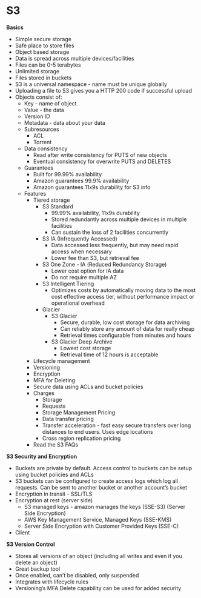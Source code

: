 # S3
**Basics**
- Simple secure storage
- Safe place to store files
- Object based storage
- Data is spread across multiple devices/facilities
- Files can be 0-5 terabytes
- Unlimited storage
- Files stored in buckets
- S3 is a universal namespace - name must be unique globally
- Uploading a file to S3 gives you a HTTP 200 code if successful upload
- Objects consist of:
  - Key - name of object
  - Value - the data
  - Version ID
  - Metadata - data about your data
  - Subresources
    - ACL
    - Torrent
  - Data consistency
    - Read after write consistency for PUTS of new objects
    - Eventual consistency for overwrite PUTS and DELETES
  - Guarantees
    - Built for 99.99% availability
    - Amazon guarantees 99.9% availability
    - Amazon guarantees 11x9s durability for S3 info
  - Features
    - Tiered storage
      - S3 Standard
        - 99.99% availability, 11x9s durability
        - Stored redundantly across multiple devices in multiple facilities
        - Can sustain the loss of 2 facilities concurrently
      - S3 IA (Infrequently Accessed)
        - Data accessed less frequently, but may need rapid access when necessary
        - Lower fee than S3, but retrieval fee
      - S3 One Zone - IA (Reduced Redundancy Storage)
        - Lower cost option for IA data
        - Do not require multiple AZ
      - S3 Intelligent Tiering
        - Optimizes costs by automatically moving data to the most cost effective access tier, without performance impact or operational overhead
      - Glacier
	      - S3 Glacier
		      - Secure, durable, low cost storage for data archiving
		      - Can reliably store any amount of data for really cheap
		      - Retrieval times configurable from minutes and hours
	      - S3 Glacier Deep Archive
		      - Lowest cost storage
		      - Retrieval time of 12 hours is acceptable
    - Lifecycle management
    - Versioning
    - Encryption
    - MFA for Deleting
    - Secure data using ACLs and bucket policies
    - Charges
      - Storage
      - Requests
      - Storage Management Pricing
      - Data transfer pricing
      - Transfer acceleration - fast easy secure transfers over long distances to end users. Uses edge locations
      - Cross region replication pricing
    - Read the S3 FAQs


**S3 Security and Encryption**
  - Buckets are private by default. Access control to buckets can be setup using bucket policies and ACLs
  - S3 buckets can be configured to create access logs which log all requests. Can be sent to another bucket or another account’s bucket
  - Encryption in transit - SSL/TLS
  - Encryption at rest (server side)
	  - S3 managed keys - amazon manages the keys (SSE-S3) (Server Side Encryption)
	  - AWS Key Management Service, Managed Keys (SSE-KMS)
	  - Server Side Encryption with Customer Provided Keys (SSE-C)
  - Client


  **S3 Version Control**
 - Stores all versions of an object (including all writes and even if you delete an object)
 - Great backup tool
 - Once enabled, can’t be disabled, only suspended
 - Integrates with lifecycle rules
 - Versioning’s MFA Delete capability can be used for added security
